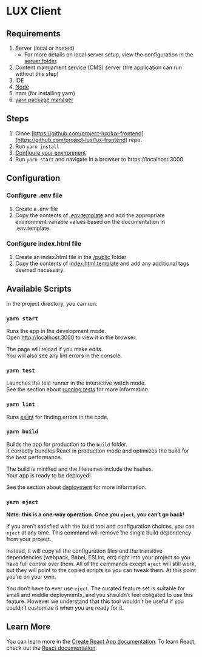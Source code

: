 # LUX Client

## Requirements

1. Server (local or hosted)
    - For more details on local server setup, view the configuration in the [server folder](https://github.com/project-lux/lux-frontend#running-server-locally).
2. Content mangament service (CMS) server (the application can run without this step)
2. IDE
3. [Node](https://nodejs.org/en)
4. npm (for installing yarn)
5. [yarn package manager](https://classic.yarnpkg.com/en/)

## Steps

1. Clone [https://github.com/project-lux/lux-frontend](https://github.com/project-lux/lux-frontend) repo.
2. Run `yarn install`
3. [Configure your environment](#configuration)
4. Run `yarn start` and navigate in a browser to https://localhost:3000

## Configuration

### Configure .env file

1. Create a .env file
2. Copy the contents of [.env.template](https://github.com/project-lux/lux-frontend/blob/main/client/.env.template) and add the appropriate environment variable values based on the documentation in .env.template.

### Configure index.html file
1. Create an index.html file in the [/public](https://github.com/project-lux/lux-frontend/tree/main/client/public) folder
2. Copy the contents of [index.html.template](https://github.com/project-lux/lux-frontend/blob/main/client/public/index.html.template) and add any additional tags deemed necessary.

## Available Scripts

In the project directory, you can run:

### `yarn start`

Runs the app in the development mode.<br />
Open [http://localhost:3000](http://localhost:3000) to view it in the browser.

The page will reload if you make edits.<br />
You will also see any lint errors in the console.

### `yarn test`

Launches the test runner in the interactive watch mode.<br />
See the section about [running tests](https://facebook.github.io/create-react-app/docs/running-tests) for more information.

### `yarn lint`

Runs [eslint](https://eslint.org/) for finding errors in the code.

### `yarn build`

Builds the app for production to the `build` folder.<br />
It correctly bundles React in production mode and optimizes the build for the best performance.

The build is minified and the filenames include the hashes.<br />
Your app is ready to be deployed!

See the section about [deployment](https://facebook.github.io/create-react-app/docs/deployment) for more information.

### `yarn eject`

**Note: this is a one-way operation. Once you `eject`, you can’t go back!**

If you aren’t satisfied with the build tool and configuration choices, you can `eject` at any time. This command will remove the single build dependency from your project.

Instead, it will copy all the configuration files and the transitive dependencies (webpack, Babel, ESLint, etc) right into your project so you have full control over them. All of the commands except `eject` will still work, but they will point to the copied scripts so you can tweak them. At this point you’re on your own.

You don’t have to ever use `eject`. The curated feature set is suitable for small and middle deployments, and you shouldn’t feel obligated to use this feature. However we understand that this tool wouldn’t be useful if you couldn’t customize it when you are ready for it.

## Learn More

You can learn more in the [Create React App documentation](https://facebook.github.io/create-react-app/docs/getting-started).
To learn React, check out the [React documentation](https://reactjs.org/).
